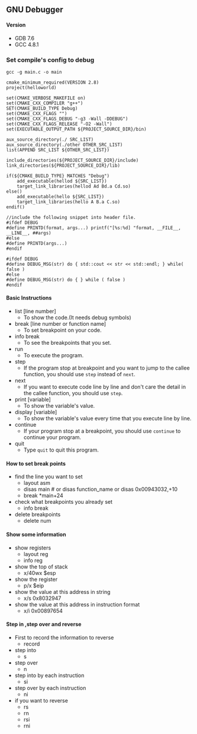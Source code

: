 GNU Debugger
------------

#### Version

* GDB 7.6
* GCC 4.8.1

### Set compile's config to debug

```
gcc -g main.c -o main
```

```
cmake_minimum_required(VERSION 2.8)
project(helloworld)

set(CMAKE_VERBOSE_MAKEFILE on)
set(CMAKE_CXX_COMPILER "g++")
SET(CMAKE_BUILD_TYPE Debug)
set(CMAKE_CXX_FLAGS "")
set(CMAKE_CXX_FLAGS_DEBUG "-g3 -Wall -DDEBUG")
set(CMAKE_CXX_FLAGS_RELEASE "-O2 -Wall")
set(EXECUTABLE_OUTPUT_PATH ${PROJECT_SOURCE_DIR}/bin)

aux_source_directory(./ SRC_LIST)
aux_source_directory(./other OTHER_SRC_LIST)
list(APPEND SRC_LIST ${OTHER_SRC_LIST})

include_directories(${PROJECT_SOURCE_DIR}/include)
link_directories(${PROJECT_SOURCE_DIR}/lib)

if(${CMAKE_BUILD_TYPE} MATCHES "Debug")
    add_executable(hellod ${SRC_LIST})
    target_link_libraries(hellod Ad Bd.a Cd.so)
else()
    add_executable(hello ${SRC_LIST})
    target_link_libraries(hello A B.a C.so)
endif()
```

```
//include the following snippet into header file.
#ifdef DEBUG
#define PRINTD(format, args...) printf("[%s:%d] "format, __FILE__, __LINE__, ##args)
#else
#define PRINTD(args...)
#endif
```

```
#ifdef DEBUG
#define DEBUG_MSG(str) do { std::cout << str << std::endl; } while( false )
#else
#define DEBUG_MSG(str) do { } while ( false )
#endif
```

#### Basic Instructions

* list [line number]
	- To show the code.(It needs debug symbols)
* break [line number or function name]
	- To set breakpoint on your code.
* info break
	- To see the breakpoints that you set.
* run
	- To execute the program.
* step
	- If the program stop at breakpoint and you want to jump to the callee function, you should use `step` instead of `next`.
* next
	- If you want to execute code line by line and don't care the detail in the callee function, you should use `step`.
* print [variable]
	- To show the variable's value.
* display [variable]
	- To show the variable's value every time that you execute line by line.
* continue
	- If your program stop at a breakpoint, you should use `continue` to continue your program.
* quit
	- Type `quit` to quit this program.

#### How to set break points

* find the line you want to set
	- layout asm
	- disas main # or disas function_name or disas 0x00943032,+10
	- break *main+24
* check what breakpoints you already set
	- info break
* delete breakpoints
	- delete num

#### Show some information

* show registers
	- layout reg
	- info reg
* show the top of stack
	- x/40wx $esp
* show the register
	- p/x $eip
* show the value at this address in string
	- x/s 0x8032947
* show the value at this address in instruction format
	- x/i 0x00897654

#### Step in ,step over and reverse

* First to record the information to reverse
	- record
* step into
	- s
* step over
	- n
* step into by each instruction
	- si
* step over by each instruction
	- ni
* if you want to reverse
	- rs
	- rn
	- rsi
	- rni
